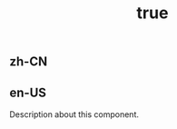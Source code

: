 ﻿---
order: 0
title:
  zh-CN: DensityHeatmap Chart
  en-US: 密度热力图
---

## zh-CN



## en-US

Description about this component.